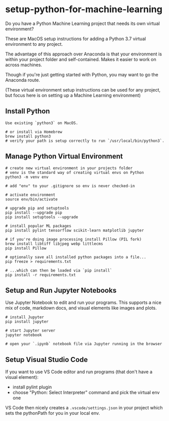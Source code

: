 # setup-python-for-machine-learning

Do you have a Python Machine Learning project that needs its own virtual environment?

These are MacOS setup instructions for adding a Python 3.7 virtual environment to any project.

The advantage of this approach over Anaconda is that your environment is within your project folder and self-contained. Makes it easier to work on across machines.

Though if you're just getting started with Python, you may want to go the Anaconda route.

(These virtual environment setup instructions can be used for any project, but focus here is on setting up a Machine Learning environment)

## Install Python

    Use existing `python3` on MacOS.

    # or install via Homebrew
    brew install python3
    # verify your path is setup correctly to run `/usr/local/bin/python3`.

## Manage Python Virtual Environment

    # create new virtual environment in your projects folder
    # venv is the standard way of creating virtual envs on Python
    python3 -m venv env

    # add "env" to your .gitignore so env is never checked-in

    # activate environment
    source env/bin/activate

    # upgrade pip and setuptools
    pip install --upgrade pip
    pip install setuptools --upgrade

    # install popular ML packages
    pip install pylint tensorflow scikit-learn matplotlib jupyter

    # if you're doing image processing install Pillow (PIL fork)
    brew install libtiff libjpeg webp littlecms
    pip install Pillow

    # optionally save all installed python packages into a file...
    pip freeze > requirements.txt

    # ...which can then be loaded via `pip install`
    pip install -r requirements.txt

## Setup and Run Jupyter Notebooks

Use Jupyter Notebook to edit and run your programs. This supports a nice mix of code, markdown docs, and visual elements like images and plots.

    # install Jupyter
    pip install jupyter

    # start Jupyter server
    jupyter notebook

    # open your `.ipynb` notebook file via Jupyter running in the browser

## Setup Visual Studio Code

If you want to use VS Code editor and run programs (that don't have a visual element):

- install pylint plugin
- choose "Python: Select Interpreter" command and pick the virtual env one

VS Code then nicely creates a `.vscode/settings.json` in your project which sets the pythonPath for you in your local env.
